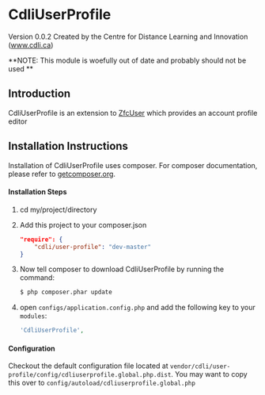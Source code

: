 CdliUserProfile
==================
Version 0.0.2 Created by the Centre for Distance Learning and Innovation (www.cdli.ca)

**NOTE: This module is woefully out of date and probably should not be used **

Introduction
------------

CdliUserProfile is an extension to [ZfcUser](http://github.com/ZF-Commons/ZfcUser) which provides an account profile editor

Installation Instructions
-------------------------

Installation of CdliUserProfile uses composer. For composer documentation, please refer to [getcomposer.org](http://getcomposer.org).

#### Installation Steps
1. cd my/project/directory
2. Add this project to your composer.json

    ```json
    "require": {
        "cdli/user-profile": "dev-master"
    }
   ```
3. Now tell composer to download CdliUserProfile by running the command:

    ```bash
    $ php composer.phar update
    ```
4. open `configs/application.config.php` and add the following key to your `modules`:

     ```php
     'CdliUserProfile',
     ```

#### Configuration
Checkout the default configuration file located at `vendor/cdli/user-profile/config/cdliuserprofile.global.php.dist`. You may want to copy this over to `config/autoload/cdliuserprofile.global.php`
